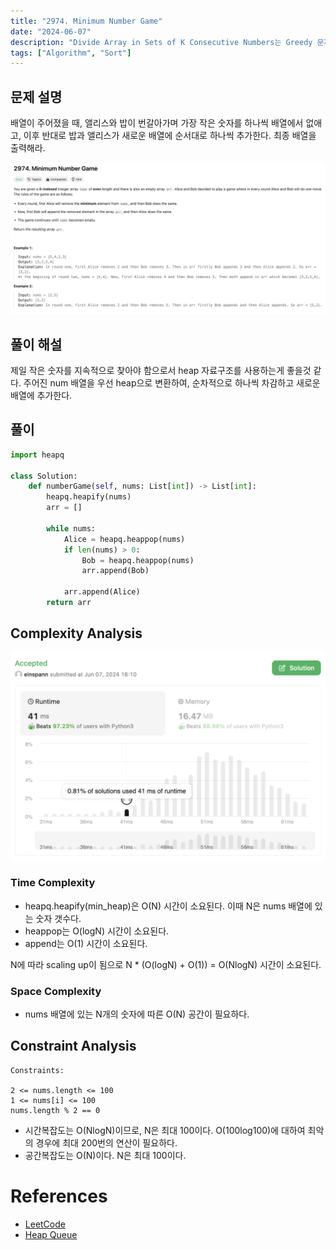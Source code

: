 ```yaml
---
title: "2974. Minimum Number Game"
date: "2024-06-07"
description: "Divide Array in Sets of K Consecutive Numbers는 Greedy 문제로, 주어진 배열을 K개의 연속된 숫자로 나눌 수 있는지 판별하는 문제다."
tags: ["Algorithm", "Sort"]
---
```


## 문제 설명
배열이 주어졌을 때, 앨리스와 밥이 번갈아가며 가장 작은 숫자를 하나씩 배열에서 없애고, 이후 반대로 밥과 앨리스가 새로운 배열에 순서대로 하나씩 추가한다. 최종 배열을 출력해라.

![2974](../../../images/LEET/2974/2974.png)

## 풀이 해설
제일 작은 숫자를 지속적으로 찾아야 함으로서 heap 자료구조를 사용하는게 좋을것 같다. 주어진 num 배열을 우선 heap으로 변환하여, 순차적으로 하나씩 차감하고 새로운 배열에 추가한다.


## 풀이
```python
import heapq

class Solution:
    def numberGame(self, nums: List[int]) -> List[int]:
        heapq.heapify(nums)
        arr = []

        while nums:
            Alice = heapq.heappop(nums)
            if len(nums) > 0:    
                Bob = heapq.heappop(nums)
                arr.append(Bob)
        
            arr.append(Alice)
        return arr
```
## Complexity Analysis
![tc](../../../images/LEET/2974/tc.png)

### Time Complexity
- heapq.heapify(min_heap)은 O(N) 시간이 소요된다. 이때 N은 nums 배열에 있는 숫자 갯수다.
- heappop는 O(logN) 시간이 소요된다.
- append는 O(1) 시간이 소요된다.

N에 따라 scaling up이 됨으로 N * (O(logN) + O(1)) = O(NlogN) 시간이 소요된다.


### Space Complexity
- nums 배열에 있는 N개의 숫자에 따른 O(N) 공간이 필요하다.

## Constraint Analysis
```
Constraints:

2 <= nums.length <= 100
1 <= nums[i] <= 100
nums.length % 2 == 0
```

- 시간복잡도는 O(NlogN)이므로, N은 최대 100이다. O(100log100)에 대하여 최악의 경우에 최대 200번의 연산이 필요하다.
- 공간복잡도는 O(N)이다. N은 최대 100이다.

# References
- [LeetCode](https://leetcode.com/problems/minimum-number-game/)
- [Heap Queue](https://docs.python.org/3/library/heapq.html)
